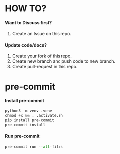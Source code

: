 # HOW TO?
#### Want to Discuss first?
1. Create an Issue on this repo.

#### Update code/docs?
1. Create your fork of this repo.
2. Create new branch and push code to new branch.
3. Create pull-request in this repo.

# pre-commit
#### Install pre-commit
```python
python3 -m venv .venv
chmod +x && . .activate.sh
pip install pre-commit
pre-commit install
```

#### Run pre-commit
```python
pre-commit run --all-files
```
